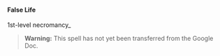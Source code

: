 #### False Life
<!-- markdownlint-disable-next-line no-emphasis-as-heading -->
1st-level necromancy_

> **Warning:**
> This spell has not yet been transferred from the Google Doc.
